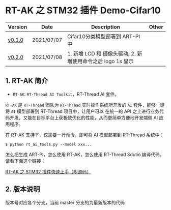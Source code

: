 # RT-AK 之 STM32 插件 Demo-Cifar10 
| Version                                                      | Date       | Description                                                 | Other |
| ------------------------------------------------------------ | ---------- | ----------------------------------------------------------- | ----- |
| [v0.1.0](https://github.com/EdgeAIWithRTT/Project7-Cifar10_Cube_Art-Pi/tree/v0.1.0) | 2021/07/07 | Cifar10分类模型部署到 ART-PI 中                             |       |
| [v0.2.0](https://github.com/EdgeAIWithRTT/Project7-Cifar10_Cube_Art-Pi/tree/v0.2.0) | 2021/07/08 | 1. 新增 LCD 和 摄像头驱动; 2. 新增使用命令之后 logo 1s 显示 |       |

## 1. RT-AK 简介

- `RT-AK`: `RT-Thread AI Toolkit`，RT-Thread AI 套件。

`RT-AK` 是 `RT-Thread` 团队为 `RT-Thread` 实时操作系统所开发的 `AI` 套件，能够一键将 `AI` 模型部署到 RT-Thread 项目中，让用户可以 在统一的 API 之上进行业务代码开发，又能在目标平台上获极致优化的性能，从而更简单方便地开发端侧 AI 应用程序。

在 RT-AK 支持下，仅需要一行命令，即可将 AI 模型部署到 RT-Thread 系统中：

```
$ python rt_ai_tools.py --model xxx...
```

怎么把生成 ART-PI，怎么使用 RT-AK，怎么使用 RT-Thread Sdutio 编译代码，请看下面这个链接：

[RT-AK 之 STM32 插件快速上手（附源码）](https://blog.csdn.net/weixin_37598106/article/details/118520343)

## 2. 版本说明

版本号对应各个分支，当前 master 分支的为最新版本的代码